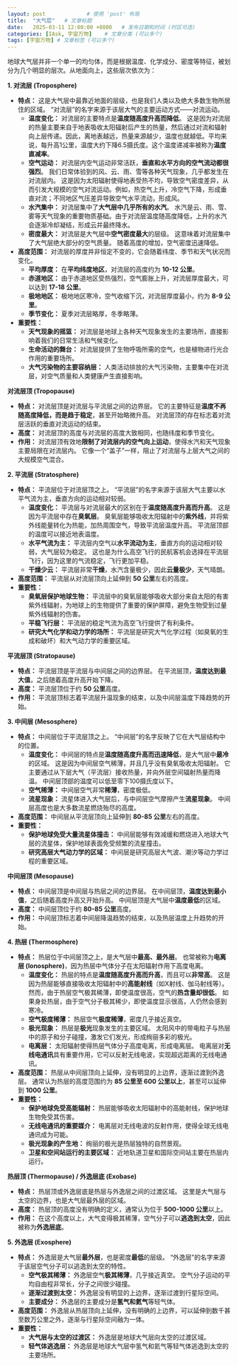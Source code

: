 ```yaml
---
layout: post             # 使用 'post' 布局
title:  "大气层"   # 文章标题
date:   2025-03-11 12:00:00 +0800   # 发布日期和时间 (时区可选)
categories: [IAsk, 宇宙万物]    # 文章分类 (可以多个)
tags: [宇宙万物] # 文章标签 (可以多个)
---
```


地球大气层并非一个单一的均匀体，而是根据温度、化学成分、密度等特征，被划分为几个明显的层次。从地面向上，这些层次依次为：

**1. 对流层 (Troposphere)**

- **特点：** 这是大气层中最靠近地面的层级，也是我们人类以及绝大多数生物所居住的区域。  “对流层”的名字来源于该层大气的主要运动方式——对流运动。
  - **温度变化：** 对流层的主要特点是**温度随高度升高而降低**。 这是因为对流层的热量主要来自于地表吸收太阳辐射后产生的热量，然后通过对流和辐射向上层传递。因此，离地表越远，热量来源越少，温度也就越低。平均来说，每升高1公里，温度大约下降6.5摄氏度。这个温度递减率被称为**温度直减率**。
  - **空气运动：**  对流层内空气运动非常活跃，**垂直和水平方向的空气流动都很强烈**。  我们日常体验到的风、云、雨、雪等各种天气现象，几乎都发生在对流层内。  这是因为太阳辐射使得地表受热不均，导致空气密度差异，从而引发大规模的空气对流运动。例如，热空气上升，冷空气下降，形成垂直对流；不同地区气压差异导致空气水平流动，形成风。
  - **水汽集中：**  对流层集中了**大气层中几乎所有的水汽**。  水汽是云、雨、雪、雾等天气现象的重要物质基础。由于对流层温度随高度降低，上升的水汽会逐渐冷却凝结，形成云并最终降水。
  - **密度最大：** 对流层是大气层中**空气密度最大**的层级。  这意味着对流层集中了大气层绝大部分的空气质量。  随着高度的增加，空气密度迅速降低。
- **高度范围：** 对流层的厚度并非恒定不变的，它会随着纬度、季节和天气状况而变化。
  - **平均厚度：**  在**平均纬度地区**，对流层的高度约为 **10-12 公里**。
  - **赤道地区：** 由于赤道地区受热强烈，空气膨胀上升，对流层厚度最大，可以达到 **17-18 公里**。
  - **极地地区：**  极地地区寒冷，空气收缩下沉，对流层厚度最小，约为 **8-9 公里**。
  - **季节变化：** 夏季对流层略厚，冬季略薄。
- **重要性：**
  - **天气现象的摇篮：**  对流层是地球上各种天气现象发生的主要场所，直接影响着我们的日常生活和气候变化。
  - **生命活动的舞台：**  对流层提供了生物呼吸所需的空气，也是植物进行光合作用的重要场所。
  - **大气污染物的主要容纳层：**  人类活动排放的大气污染物，主要集中在对流层，对空气质量和人类健康产生直接影响。

**对流层顶 (Tropopause)**

- **特点：**  对流层顶是对流层与平流层之间的边界层。  它的主要特征是**温度不再随高度降低，而是趋于稳定**，甚至开始略微升高。  对流层顶的存在标志着对流层活跃的垂直对流运动的结束。
- **高度：**  对流层顶的高度与对流层的高度大致相同，也随纬度和季节变化。
- **作用：**  对流层顶有效地**限制了对流层内的空气向上运动**，使得水汽和天气现象主要局限在对流层内。  它像一个“盖子”一样，阻止了对流层与上层大气之间的大规模空气混合。

**2. 平流层 (Stratosphere)**

- **特点：** 平流层位于对流层顶之上。  “平流层”的名字来源于该层大气主要以水平气流为主，垂直方向的运动相对较弱。
  - **温度变化：**  平流层与对流层最大的区别在于**温度随高度升高而升高**。  这是因为平流层中存在**臭氧层**。 臭氧层能够吸收太阳辐射中的**紫外线**，并将紫外线能量转化为热能，加热周围空气，导致平流层温度升高。  平流层顶部的温度可以接近地表温度。
  - **水平气流为主：**  平流层内空气以**水平流动为主**，垂直方向的运动相对较弱，大气层较为稳定。  这也是为什么高空飞行的民航客机会选择在平流层飞行，因为这里的气流稳定，飞行更加平稳。
  - **干燥少云：**  平流层非常**干燥**，水汽含量极少，因此**云量极少**，天气晴朗。
- **高度范围：** 平流层从对流层顶向上延伸到 **50 公里**左右的高度。
- **重要性：**
  - **臭氧层保护地球生物：**  平流层中的臭氧层能够吸收大部分来自太阳的有害紫外线辐射，为地球上的生物提供了重要的保护屏障，避免生物受到过量紫外线辐射的伤害。
  - **平稳飞行层：**  平流层的稳定气流为高空飞行提供了有利条件。
  - **研究大气化学和动力学的场所：**  平流层是研究大气化学过程（如臭氧的生成和破坏）和大气动力学的重要区域。

**平流层顶 (Stratopause)**

- **特点：**  平流层顶是平流层与中间层之间的边界层。  在平流层顶，**温度达到最大值**，之后随着高度升高开始下降。
- **高度：**  平流层顶位于约 **50 公里**高度。
- **作用：**  平流层顶标志着平流层升温现象的结束，以及中间层温度下降趋势的开始。

**3. 中间层 (Mesosphere)**

- **特点：** 中间层位于平流层顶之上。  “中间层”的名字反映了它在大气层结构中的位置。
  - **温度变化：** 中间层的特点是**温度随高度升高而迅速降低**，是大气层中**最冷**的区域。 这是因为中间层空气稀薄，并且几乎没有臭氧吸收太阳辐射。  它主要通过从下层大气（平流层）接收热量，并向外层空间辐射热量而降温。  中间层顶部的温度可以低至零下100摄氏度以下。
  - **空气稀薄：** 中间层空气非常**稀薄**，密度极低。
  - **流星现象：** 流星体进入大气层后，与中间层空气摩擦产生**流星现象**。  中间层高度也是大多数流星燃烧殆尽的高度。
- **高度范围：** 中间层从平流层顶向上延伸到 **80-85 公里**左右的高度。
- **重要性：**
  - **保护地球免受大量流星体撞击：**  中间层能够有效减缓和燃烧进入地球大气层的流星体，保护地球表面免受频繁的流星撞击。
  - **研究高层大气动力学的区域：**  中间层是研究高层大气波、潮汐等动力学过程的重要区域。

**中间层顶 (Mesopause)**

- **特点：**  中间层顶是中间层与热层之间的边界层。  在中间层顶，**温度达到最小值**，之后随着高度升高又开始升高。  中间层顶是大气层中**温度最低**的区域。
- **高度：**  中间层顶位于约 **80-85 公里**高度。
- **作用：**  中间层顶标志着中间层降温趋势的结束，以及热层温度上升趋势的开始。

**4. 热层 (Thermosphere)**

- **特点：** 热层位于中间层顶之上，是大气层中**最高、最外层**。  也常被称为**电离层 (Ionosphere)**，因为热层中气体分子在太阳辐射作用下高度电离。
  - **温度变化：**  热层的特点是**温度随高度升高而升高**，而且可以**非常高**。  这是因为热层能够直接吸收太阳辐射中的**高能射线**（如X射线、伽马射线等）。  然而，由于热层空气极其稀薄，即使温度很高，空气的**热含量却很低**。 如果身处热层，由于空气分子极其稀少，即使温度显示很高，人仍然会感到寒冷。
  - **空气极度稀薄：** 热层空气**极度稀薄**，密度几乎接近真空。
  - **极光现象：**  热层是**极光**现象发生的主要区域。  太阳风中的带电粒子与热层中的原子和分子碰撞，激发它们发光，形成绚丽多彩的极光。
  - **电离层：**  太阳辐射使得热层气体分子高度电离，形成电离层。  电离层对**无线电通讯**具有重要作用，它可以反射无线电波，实现超远距离的无线电通讯。
- **高度范围：** 热层从中间层顶向上延伸，没有明显的上边界，逐渐过渡到外逸层。  通常认为热层的高度范围约为 **85 公里至 600 公里以上**，甚至可以延伸到 **1000 公里**。
- **重要性：**
  - **保护地球免受高能辐射：**  热层能够吸收太阳辐射中的高能射线，保护地球生物免受其伤害。
  - **无线电通讯的重要媒介：**  电离层对无线电波的反射作用，使得全球无线电通讯成为可能。
  - **极光现象的产生地：**  绚丽的极光是热层独特的自然景观。
  - **卫星和空间站运行的主要区域：**  近地轨道卫星和国际空间站主要在热层内运行。

**热层顶 (Thermopause) / 外逸层底 (Exobase)**

- **特点：**  热层顶或外逸层底是热层与外逸层之间的过渡区域。  这里是大气层与太空的边界，也是大气层最外层的区域。
- **高度：**  热层顶的高度没有明确的定义，通常认为位于 **500-1000 公里**以上。
- **作用：**  在这个高度以上，大气变得极其稀薄，空气分子可以**逃逸到太空**，因此被称为**外逸层底**。

**5. 外逸层 (Exosphere)**

- **特点：**  外逸层是大气层**最外层**，也是密度**最低**的层级。  “外逸层”的名字来源于该层空气分子可以逃逸到太空的特性。
  - **空气极其稀薄：** 外逸层空气**极其稀薄**，几乎接近真空。  空气分子运动的平均自由程非常长，分子之间很少碰撞。
  - **逐渐过渡到太空：** 外逸层没有明显的上边界，逐渐过渡到行星际空间。
  - **主要成分：**  外逸层的主要成分是**氢气和氦气**等轻气体。
- **高度范围：** 外逸层从热层顶向上延伸，没有明确的上边界，可以延伸到数千甚至数万公里之外，逐渐与行星际空间融为一体。
- **重要性：**
  - **大气层与太空的过渡区：**  外逸层是地球大气层向太空的过渡区域。
  - **轻气体逃逸层：**  外逸层是地球大气层中氢气和氦气等轻气体逃逸到太空的主要场所。